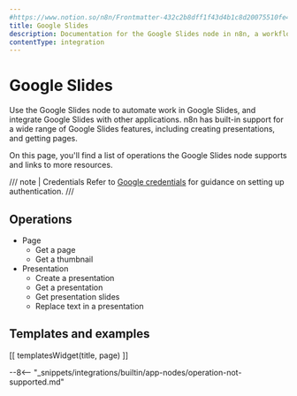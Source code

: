 ```yaml
---
#https://www.notion.so/n8n/Frontmatter-432c2b8dff1f43d4b1c8d20075510fe4
title: Google Slides
description: Documentation for the Google Slides node in n8n, a workflow automation platform. Includes details of operations and configuration, and links to examples and credentials information.
contentType: integration
---
```


# Google Slides

Use the Google Slides node to automate work in Google Slides, and integrate Google Slides with other applications. n8n has built-in support for a wide range of Google Slides features, including creating presentations, and getting pages. 

On this page, you'll find a list of operations the Google Slides node supports and links to more resources.

/// note | Credentials
Refer to [Google credentials](/integrations/builtin/credentials/google/) for guidance on setting up authentication. 
///

## Operations

* Page
    * Get a page
    * Get a thumbnail
* Presentation
    * Create a presentation
    * Get a presentation
    * Get presentation slides
    * Replace text in a presentation

## Templates and examples

<!-- see https://www.notion.so/n8n/Pull-in-templates-for-the-integrations-pages-37c716837b804d30a33b47475f6e3780 -->
[[ templatesWidget(title, page) ]]

--8<-- "_snippets/integrations/builtin/app-nodes/operation-not-supported.md"
